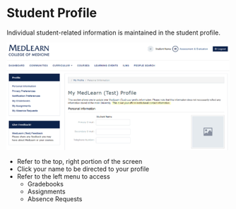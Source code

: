 # Student Profile
Individual student-related information is maintained in the student profile.

![Student Profile](./images/Profile_Student.png)

* Refer to the top, right portion of the screen
* Click your name to be directed to your profile
* Refer to the left menu to access
  * Gradebooks
  * Assignments
  * Absence Requests